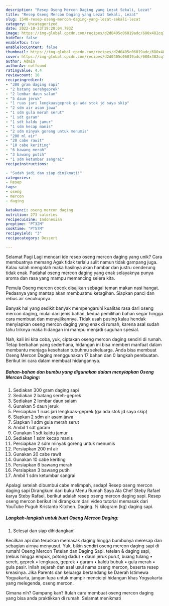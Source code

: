 ```yaml
---
description: "Resep Oseng Mercon Daging yang Lezat Sekali, Lezat"
title: "Resep Oseng Mercon Daging yang Lezat Sekali, Lezat"
slug: 1540-resep-oseng-mercon-daging-yang-lezat-sekali-lezat
category: Uncategorized
date: 2022-10-23T19:20:04.793Z
image: https://img-global.cpcdn.com/recipes/d2d0405c06019adc/680x482cq70/oseng-mercon-daging-foto-resep-utama.jpg
hideToc: false
enableToc: true
enableTocContent: false
thumbnail: https://img-global.cpcdn.com/recipes/d2d0405c06019adc/680x482cq70/oseng-mercon-daging-foto-resep-utama.jpg
cover: https://img-global.cpcdn.com/recipes/d2d0405c06019adc/680x482cq70/oseng-mercon-daging-foto-resep-utama.jpg
author: Admin
authorAv: notfound
ratingvalue: 4.4
reviewcount: 10
recipeingredient:
- "300 gram daging sapi"
- "2 batang serehgeprek"
- "2 lembar daun salam"
- "5 daun jeruk"
- "1 ruas jari lengkuasgeprek ga ada stok jd saya skip"
- "2 sdm air asam jawa"
- "1 sdm gula merah serut"
- "1 sdt garam"
- "1 sdt kaldu jamur"
- "1 sdm kecap manis"
- "2 sdm minyak goreng untuk menumis"
- "200 ml air"
- "20 cabe rawit"
- "10 cabe keriting"
- "6 bawang merah"
- "3 bawang putih"
- "1 sdm ketumbar sangrai"
recipeinstructions:

- "Sudah jadi dan siap dinikmati!"
categories:
- Resep
tags:
- oseng
- mercon
- daging

katakunci: oseng mercon daging 
nutrition: 273 calories
recipecuisine: Indonesian
preptime: "PT32M"
cooktime: "PT57M"
recipeyield: "3"
recipecategory: Dessert

---
```



Selamat Pagi Lagi mencari ide resep oseng mercon daging yang unik? Cara membuatnya memang Agak tidak terlalu sulit namun tidak gampang juga. Kalau salah mengolah maka hasilnya akan hambar dan justru cenderung tidak enak. Padahal oseng mercon daging yang enak selayaknya punya aroma dan rasa yang mampu memancing selera kita.


Pemula Oseng mercon cocok disajikan sebagai teman makan nasi hangat. Pedasnya yang mantap akan membuatmu ketagihan. Siapkan panci dan rebus air secukupnya.

Banyak hal yang sedikit banyak mempengaruhi kualitas rasa dari oseng mercon daging, mulai dari jenis bahan, kedua pemilihan bahan segar hingga cara membuat dan menyajikannya. Tidak usah pusing kalau hendak menyiapkan oseng mercon daging yang enak di rumah, karena asal sudah tahu triknya maka hidangan ini mampu menjadi suguhan spesial.


Nah, kali ini kita coba, yuk, ciptakan oseng mercon daging sendiri di rumah. Tetap berbahan yang sederhana, hidangan ini bisa memberi manfaat dalam membantu menjaga kesehatan tubuhmu sekeluarga. Anda bisa membuat Oseng Mercon Daging menggunakan 17 bahan dan 0 langkah pembuatan. Berikut ini cara dalam membuat hidangannya.

<!--inarticleads1-->

##### Bahan-bahan dan bumbu yang digunakan dalam menyiapkan Oseng Mercon Daging:

1. Sediakan 300 gram daging sapi
1. Sediakan 2 batang sereh-geprek
1. Sediakan 2 lembar daun salam
1. Gunakan 5 daun jeruk
1. Persiapkan 1 ruas jari lengkuas-geprek (ga ada stok jd saya skip)
1. Siapkan 2 sdm air asam jawa
1. Siapkan 1 sdm gula merah serut
1. Ambil 1 sdt garam
1. Gunakan 1 sdt kaldu jamur
1. Sediakan 1 sdm kecap manis
1. Persiapkan 2 sdm minyak goreng untuk menumis
1. Persiapkan 200 ml air
1. Gunakan 20 cabe rawit
1. Gunakan 10 cabe keriting
1. Persiapkan 6 bawang merah
1. Persiapkan 3 bawang putih
1. Ambil 1 sdm ketumbar sangrai


Apalagi setelah dibumbui cabe melimpah, sedap! Resep oseng mercon daging sapi Dirangkum dari buku Menu Rumah Saya Ala Chef Steby Rafael karya Steby Rafael, berikut adalah resep oseng mercon daging sapi. Resep oseng mercon berikut ini dirangkum dari video tutorial memasak dari YouTube Puguh Kristanto Kitchen. Daging. ½ kilogram (kg) daging sapi. 

<!--inarticleads2-->

##### Langkah-langkah untuk buat Oseng Mercon Daging:


1. Selesai dan siap dihidangkan!

Kecilkan api dan teruskan memasak daging hingga bumbunya meresap dan sebagian airnya menyusut. Yuk, bikin sendiri oseng mercon daging sapi di rumah! Oseng Mercon Tetelan dan Daging Sapi. tetelan &amp; daging sapi, (rebus hingga empuk, potong dadu) • daun jeruk purut, buang tulang • sereh, geprek • lengkuas, geprek • garam • kaldu bubuk • gula merah • gula pasir. Inilah sejarah dan asal usul nama oseng mercon, beserta resep kreasinya. Jika Parents dan keluarga bertandang ke Daerah Istimewa Yogyakarta, jangan lupa untuk mampir mencicipi hidangan khas Yogyakarta yang melegenda, oseng mercon. 

Gimana nih? Gampang kan? Itulah cara membuat oseng mercon daging yang bisa anda praktikkan di rumah. Selamat menikmati
